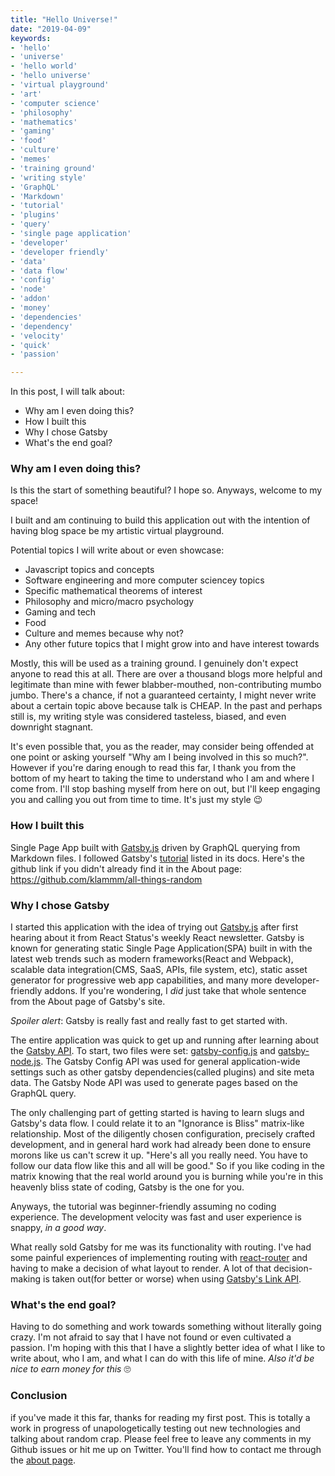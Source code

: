 ```yaml
---
title: "Hello Universe!"
date: "2019-04-09"
keywords:
- 'hello'
- 'universe'
- 'hello world'
- 'hello universe'
- 'virtual playground'
- 'art'
- 'computer science'
- 'philosophy'
- 'mathematics'
- 'gaming'
- 'food'
- 'culture'
- 'memes'
- 'training ground'
- 'writing style'
- 'GraphQL'
- 'Markdown'
- 'tutorial'
- 'plugins'
- 'query'
- 'single page application'
- 'developer'
- 'developer friendly'
- 'data'
- 'data flow'
- 'config'
- 'node'
- 'addon'
- 'money'
- 'dependencies'
- 'dependency'
- 'velocity'
- 'quick'
- 'passion'

---
```


In this post, I will talk about:

* Why am I even doing this?
* How I built this
* Why I chose Gatsby
* What's the end goal?

### Why am I even doing this?

Is this the start of something beautiful? I hope so. Anyways, welcome to my space!

I built and am continuing to build this application out with the intention of having blog space be my artistic virtual playground.

Potential topics I will write about or even showcase:
- Javascript topics and concepts
- Software engineering and more computer sciencey topics
- Specific mathematical theorems of interest
- Philosophy and micro/macro psychology
- Gaming and tech
- Food
- Culture and memes because why not?
- Any other future topics that I might grow into and have interest towards

Mostly, this will be used as a training ground. I genuinely don't expect anyone to read this at all. There are over a thousand blogs more helpful and legitimate than mine with fewer blabber-mouthed, non-contributing mumbo jumbo. There's a chance, if not a guaranteed certainty, I might never write about a certain topic above because talk is CHEAP. In the past and perhaps still is, my writing style was considered tasteless, biased, and even downright stagnant.

It's even possible that, you as the reader, may consider being offended at one point or asking yourself "Why am I being involved in this so much?". However if you're daring enough to read this far, I thank you from the bottom of my heart to taking the time to understand who I am and where I come from. I'll stop bashing myself from here on out, but I'll keep engaging you and calling you out from time to time. It's just my style 😉

### How I built this

Single Page App built with [Gatsby.js](https://www.gatsbyjs.org/) driven by GraphQL querying from Markdown files. I followed Gatsby's [tutorial](https://www.gatsbyjs.org/tutorial/) listed in its docs. Here's the github link if you didn't already find it in the About page: https://github.com/klammm/all-things-random

### Why I chose Gatsby

I started this application with the idea of trying out [Gatsby.js](https://www.gatsbyjs.org/) after first hearing about it from React Status's weekly React newsletter. Gatsby is known for generating static Single Page Application(SPA) built in with the latest web trends such as modern frameworks(React and Webpack), scalable data integration(CMS, SaaS, APIs, file system, etc), static asset generator for progressive web app capabilities, and many more developer-friendly addons. If you're wondering, I _did_ just take that whole sentence from the About page of Gatsby's site.

_Spoiler alert_: Gatsby is really fast and really fast to get started with.

The entire application was quick to get up and running after learning about the [Gatsby API](https://www.gatsbyjs.org/docs/api-reference/). To start, two files were set: [gatsby-config.js](https://www.gatsbyjs.org/docs/gatsby-config/) and [gatsby-node.js](https://www.gatsbyjs.org/docs/node-apis/). The Gatsby Config API was used for general application-wide settings such as other gatsby dependencies(called plugins) and site meta data. The Gatsby Node API was used to generate pages based on the GraphQL query.

The only challenging part of getting started is having to learn slugs and Gatsby's data flow. I could relate it to an "Ignorance is Bliss" matrix-like relationship. Most of the diligently chosen configuration, precisely crafted development, and in general hard work had already been done to ensure morons like us can't screw it up. "Here's all you really need. You have to follow our data flow like this and all will be good." So if you like coding in the matrix knowing that the real world around you is burning while you're in this heavenly bliss state of coding, Gatsby is the one for you.

Anyways, the tutorial was beginner-friendly assuming no coding experience. The development velocity was fast and user experience is snappy, _in a good way_.

What really sold Gatsby for me was its functionality with routing. I've had some painful experiences of implementing routing with [react-router](https://reacttraining.com/react-router/) and having to make a decision of what layout to render. A lot of that decision-making is taken out(for better or worse) when using [Gatsby's Link API](https://www.gatsbyjs.org/docs/gatsby-link/).

### What's the end goal?

Having to do something and work towards something without literally going crazy. I'm not afraid to say that I have not found or even cultivated a passion. I'm hoping with this that I have a slightly better idea of what I like to write about, who I am, and what I can do with this life of mine. _Also it'd be nice to earn money for this_ 🙄

### Conclusion

if you've made it this far, thanks for reading my first post. This is totally a work in progress of unapologetically testing out new technologies and talking about random crap. Please feel free to leave any comments in my Github issues or hit me up on Twitter. You'll find how to contact me through the [about page](#about).
